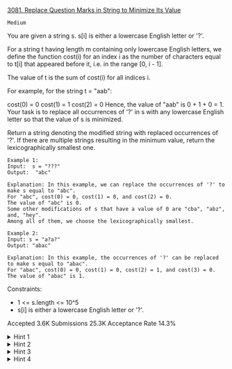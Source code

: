 [3081. Replace Question Marks in String to Minimize Its Value](https://leetcode.com/problems/replace-question-marks-in-string-to-minimize-its-value/)

`Medium`

You are given a string s. s[i] is either a lowercase English letter or '?'.

For a string t having length m containing only lowercase English letters, we define the function cost(i) for an index i as the number of characters equal to t[i] that appeared before it, i.e. in the range [0, i - 1].

The value of t is the sum of cost(i) for all indices i.

For example, for the string t = "aab":

cost(0) = 0
cost(1) = 1
cost(2) = 0
Hence, the value of "aab" is 0 + 1 + 0 = 1.
Your task is to replace all occurrences of '?' in s with any lowercase English letter so that the value of s is minimized.

Return a string denoting the modified string with replaced occurrences of '?'. If there are multiple strings resulting in the minimum value, return the 
lexicographically smallest
 one.

```
Example 1:
Input:  s = "???" 
Output:  "abc" 

Explanation: In this example, we can replace the occurrences of '?' to make s equal to "abc".
For "abc", cost(0) = 0, cost(1) = 0, and cost(2) = 0.
The value of "abc" is 0.
Some other modifications of s that have a value of 0 are "cba", "abz", and, "hey".
Among all of them, we choose the lexicographically smallest.

Example 2:
Input: s = "a?a?"
Output: "abac"

Explanation: In this example, the occurrences of '?' can be replaced to make s equal to "abac".
For "abac", cost(0) = 0, cost(1) = 0, cost(2) = 1, and cost(3) = 0.
The value of "abac" is 1.
```

Constraints:

- 1 <= s.length <= 10^5
- s[i] is either a lowercase English letter or '?'.

Accepted
3.6K
Submissions
25.3K
Acceptance Rate
14.3%

<details>
<summary>Hint 1</summary>

The cost does not depend on the order of characters. If a character c appears x times, the cost is exactly 0 + 1 + 2 + … + (x − 1) = x * (x − 1) / 2.


</details>
<details>
<summary>Hint 2</summary>

We know the total number of question marks; for each one, we should select the letter with the minimum frequency to replace it.


</details>
<details>
<summary>Hint 3</summary>

The letter selection can be achieved by a min-heap (or even by brute-forcing the 26 possibilities).


</details>
<details>
<summary>Hint 4</summary>

So, we know the extra letters we need to replace finally. However, we must put those letters in order from left to right so that the resulting string is the lexicographically smallest one.


</details>